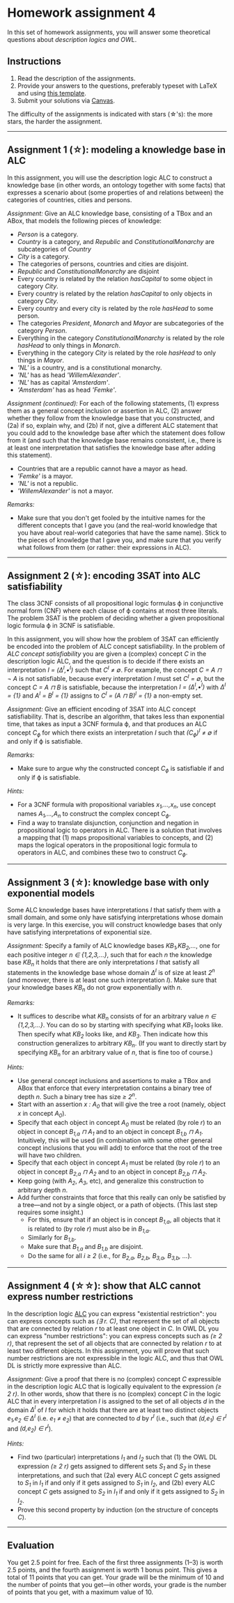 # Homework assignment 4

In this set of homework assignments, you will answer some theoretical questions about *description logics and OWL*.

## Instructions

1. Read the description of the assignments.
1. Provide your answers to the questions, preferably typeset with LaTeX and using [this template](../templates/homework.tex).
1. Submit your solutions via [Canvas](https://canvas.uva.nl/courses/10768).

The difficulty of the assignments is indicated with stars (&star;'s): the more stars, the harder the assignment.

---

## Assignment 1 (&star;): modeling a knowledge base in ALC

In this assignment, you will use the description logic ALC to construct
a knowledge base (in other words, an ontology together with some facts)
that expresses a scenario about (some properties of and relations between)
the categories of countries, cities and persons.

*Assignment:* Give an ALC knowledge base, consisting of a TBox and an ABox,
that models the following pieces of knowledge:
- *Person* is a category.
- *Country* is a category, and *Republic* and *ConstitutionalMonarchy*
are subcategories of *Country*
- *City* is a category.
- The categories of persons, countries and cities are disjoint.
- *Republic* and *ConstitutionalMonarchy* are disjoint
- Every country is related by the relation *hasCapital* to some object in
category *City*.
- Every country is related by the relation *hasCapital* to only objects in
category *City*.
- Every country and every city is related by the role *hasHead*
to some person.
- The categories *President*, *Monarch* and *Mayor* are subcategories
of the category *Person*.
- Everything in the category *ConstitutionalMonarchy* is related
by the role *hasHead* to only things in *Monarch*.
- Everything in the category *City* is related
by the role *hasHead* to only things in *Mayor*.
- *'NL'* is a country, and is a constitutional monarchy.
- *'NL'* has as head *'WillemAlexander'*.
- *'NL'* has as capital *'Amsterdam'*.
- *'Amsterdam'* has as head *'Femke'*.

*Assignment (continued):*
For each of the following statements, (1) express them as a
general concept inclusion or assertion in ALC,
(2) answer whether they follow from the knowledge base that you constructed,
and (2a) if so, explain why,
and (2b) if not, give a different ALC statement that you could add to the knowledge
base after which the statement does follow from it (and such that the knowledge base
remains consistent, i.e., there is at least one interpretation that satisfies
the knowledge base after adding this statement).
- Countries that are a republic cannot have a mayor as head.
- *'Femke'* is a mayor.
- *'NL'* is not a republic.
- *'WillemAlexander'* is not a mayor.

*Remarks:*
- Make sure that you don't get fooled by the intuitive names for the different
concepts that I gave you (and the real-world knowledge that you have about
real-world categories that have the same name). Stick to the pieces of knowledge
that I gave you, and make sure that you verify what follows from them
(or rather: their expressions in ALC).

---

## Assignment 2 (&star;): encoding 3SAT into ALC satisfiability

The class 3CNF consists of all propositional logic formulas &varphi;
in conjunctive normal form (CNF) where each clause of &varphi;
contains at most three literals.
The problem 3SAT is the problem of deciding whether a given propositional
logic formula &varphi; in 3CNF is satisfiable.

In this assignment, you will show how the problem of 3SAT
can efficiently be encoded into the
problem of ALC concept satisfiability.
In the problem of *ALC concept satisfiability* you are given a (complex)
concept *C* in the description logic ALC, and the question is to decide if there
exists an interpretation *I = (&Delta;<sup>I</sup>,&bullet;<sup>I</sup>)*
such that *C<sup>I</sup> &ne; &emptyset;*.
For example, the concept *C = A &sqcap; &not; A* is not satisfiable,
because every interpretation *I* must set *C<sup>I</sup> = &emptyset;*,
but the concept *C = A &sqcap; B* is satisfiable,
because the interpretation *I = (&Delta;<sup>I</sup>,&bullet;<sup>I</sup>)*
with *&Delta;<sup>I</sup> = {1}* and *A<sup>I</sup> = B<sup>I</sup> = {1}*
assigns to *C<sup>I</sup> = (A &sqcap; B)<sup>I</sup> = {1}* a non-empty set.

*Assignment:* Give an efficient encoding of 3SAT into ALC concept satisfiability.
That is, describe an algorithm, that takes less than exponential time,
that takes as input a 3CNF formula &varphi;,
and that produces an ALC concept *C<sub>&varphi;</sub>*
for which there exists an interpretation *I*
such that *(C<sub>&varphi;</sub>)<sup>I</sup> &ne; &emptyset;* if and only if &varphi; is satisfiable.

*Remarks:*
- Make sure to argue why the constructed concept *C<sub>&varphi;</sub>*
is satisfiable if and only if &varphi; is satisfiable.

*Hints:*
- For a 3CNF formula with propositional variables *x<sub>1</sub>,...,x<sub>n</sub>*,
use concept names *A<sub>1</sub>,...,A<sub>n</sub>*
to construct the complex concept *C<sub>&varphi;</sub>*.
- Find a way to translate disjunction, conjunction and negation in propositional logic to operators in ALC. There is a solution that involves a mapping that (1) maps propositional variables to concepts, and (2) maps the logical operators in the propositional logic formula to operators in ALC, and combines these two to construct *C<sub>&varphi;</sub>*.

---

## Assignment 3 (&star;): knowledge base with only exponential models

Some ALC knowledge bases have interpretations *I* that satisfy them
with a small domain, and some only have satisfying interpretations
whose domain is very large.
In this exercise, you will construct knowledge bases that only
have satisfying interpretations of exponential size.

*Assignment:* Specify a family of ALC knowledge bases *KB<sub>1</sub>,KB<sub>2</sub>,...*,
one for each positive integer *n &in; {1,2,3,...}*,
such that for each *n* the knowledge base *KB<sub>n</sub>* it holds that
there are only interpretations *I* that satisfy all statements in the knowledge base
whose domain *&Delta;<sup>I</sup>* is of size at least *2<sup>n</sup>*
(and moreover, there is at least one such interpretation *I*).
Make sure that your knowledge bases *KB<sub>n</sub>*
do not grow exponentially with *n*.

*Remarks:*
- It suffices to describe what *KB<sub>n</sub>* consists of for an arbitrary
value *n &in; {1,2,3,...}*. You can do so by starting with
specifying what *KB<sub>1</sub>* looks like. Then specify what *KB<sub>2</sub>* looks like, and *KB<sub>3</sub>*.
Then indicate how this construction generalizes to arbitrary *KB<sub>n</sub>*.
(If you want to directly start by specifying *KB<sub>n</sub>* for an arbitrary
value of *n*, that is fine too of course.)

*Hints:*
- Use general concept inclusions and assertions to make a TBox and ABox
that enforce that every interpretation contains a binary tree of depth *n*.
Such a binary tree has size *&ge; 2<sup>n</sup>*.
- Start with an assertion *x : A<sub>0</sub>* that will give the tree a root
(namely, object *x* in concept *A<sub>0</sub>*).
- Specify that each object in concept *A<sub>0</sub>* must be related (by role *r*)
to an object in concept *B<sub>1,a</sub> &sqcap; A<sub>1</sub>* and
to an object in concept *B<sub>1,b</sub> &sqcap; A<sub>1</sub>*.
Intuitively, this will be used (in combination with some other general concept inclusions
that you will add) to enforce that the root of the tree will have two children.
- Specify that each object in concept *A<sub>1</sub>* must be related (by role *r*)
to an object in concept *B<sub>2,a</sub> &sqcap; A<sub>2</sub>* and
to an object in concept *B<sub>2,b</sub> &sqcap; A<sub>2</sub>*.
- Keep going (with *A<sub>2</sub>*, *A<sub>3</sub>*, etc),
and generalize this construction to arbitrary depth *n*.
- Add further constraints that force that this really can only be satisfied
by a tree&mdash;and not by a single object, or a path of objects.
(This last step requires some insight.)
  - For this, ensure that if an object is in concept *B<sub>1,a</sub>*, all objects that it is related to (by role *r*) must also be in *B<sub>1,a</sub>*.
  - Similarly for *B<sub>1,b</sub>*.
  - Make sure that *B<sub>1,a</sub>* and *B<sub>1,b</sub>* are disjoint.
  - Do the same for all *i &geq; 2* (i.e., for *B<sub>2,a</sub>, B<sub>2,b</sub>, B<sub>3,a</sub>, B<sub>3,b</sub>, ...*).

---

## Assignment 4 (&star;&star;): show that ALC cannot express number restrictions

In the description logic [ALC](https://en.wikipedia.org/wiki/Description_logic#The_description_logic_ALC)
you can express "existential restriction":
you can express concepts such as *(&exist; r. C)*, that represent
the set of all objects that are connected by relation *r* to at least
one object in *C*.
In OWL DL you can express "number restrictions":
you can express concepts such as *(&ge; 2 r)*, that represent the set
of all objects that are connected by relation *r* to at least two
different objects.
In this assignment, you will prove that such number restrictions
are not expressible in the logic ALC,
and thus that OWL DL is strictly more expressive than ALC.


*Assignment:* Give a proof that there is no (complex) concept *C* expressible
in the description logic ALC that is logically equivalent to
the expression *(&ge; 2 r)*.
In other words, show that there is no (complex) concept *C* in the logic ALC
that in every interpretation *I* is assigned to the set of all
objects *d* in the domain *&Delta;<sup>I</sup>* of *I* for which it holds that
there are at least two distinct
objects *e<sub>1</sub>,e<sub>2</sub> &in; &Delta;<sup>I</sup>*
(i.e. *e<sub>1</sub> &ne; e<sub>2</sub>*) that are connected to *d*
by *r<sup>I</sup>* (i.e., such that
*(d,e<sub>1</sub>) &in; r<sup>I</sup>* and *(d,e<sub>2</sub>) &in; r<sup>I</sup>*).

*Hints:*
- Find two (particular) interpretations *I<sub>1</sub>* and *I<sub>2</sub>*
such that (1) the OWL DL expression *(&ge; 2 r)* gets assigned to different sets
*S<sub>1</sub>* and *S<sub>2</sub>*
in these interpretations, and such that (2a) every ALC concept *C*
gets assigned to *S<sub>1</sub>* in *I<sub>1</sub>*
if and only if it gets assigned to *S<sub>1</sub>* in *I<sub>2</sub>*,
and (2b) every ALC concept *C*
gets assigned to *S<sub>2</sub>* in *I<sub>1</sub>*
if and only if it gets assigned to *S<sub>2</sub>* in *I<sub>2</sub>*.
- Prove this second property by induction (on the structure of concepts *C*).

---

## Evaluation

You get 2.5 point for free.
Each of the first three assignments (1–3) is worth 2.5 points,
and the fourth assignment is worth 1 bonus point.
This gives a total of 11 points that you can get.
Your grade will be the minimum of 10 and the number of points that you get&mdash;in
other words, your grade is the number of points that you get, with a maximum value of 10.
